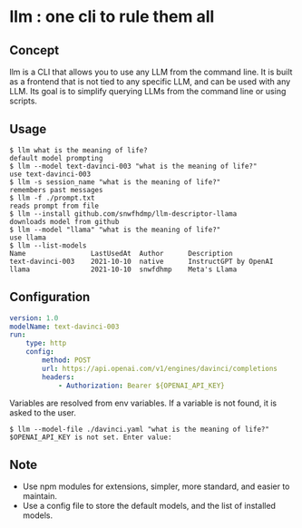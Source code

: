 # llm : one cli to rule them all

## Concept

llm is a CLI that allows you to use any LLM from the command line.
It is built as a frontend that is not tied to any specific LLM, and can be used with any LLM.
Its goal is to simplify querying LLMs from the command line or using scripts.


## Usage

```
$ llm what is the meaning of life?
default model prompting
$ llm --model text-davinci-003 "what is the meaning of life?"
use text-davinci-003
$ llm -s session_name "what is the meaning of life?"
remembers past messages
$ llm -f ./prompt.txt
reads prompt from file
$ llm --install github.com/snwfhdmp/llm-descriptor-llama
downloads model from github
$ llm --model "llama" "what is the meaning of life?"
use llama
$ llm --list-models
Name				LastUsedAt	Author 		Description
text-davinci-003	2021-10-10 	native 		InstructGPT by OpenAI
llama				2021-10-10 	snwfdhmp	Meta's Llama
```

## Configuration

```yaml
version: 1.0
modelName: text-davinci-003
run:
	type: http
	config:
		method: POST
		url: https://api.openai.com/v1/engines/davinci/completions
		headers:
			- Authorization: Bearer ${OPENAI_API_KEY}
```

Variables are resolved from env variables. If a variable is not found, it is asked to the user.

```
$ llm --model-file ./davinci.yaml "what is the meaning of life?"
$OPENAI_API_KEY is not set. Enter value:
```

## Note

- Use npm modules for extensions, simpler, more standard, and easier to maintain.
- Use a config file to store the default models, and the list of installed models.